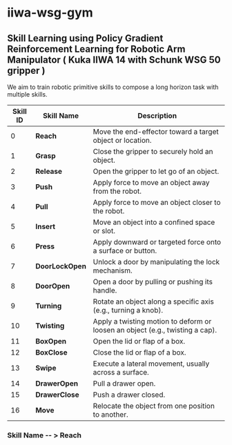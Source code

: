 # iiwa-wsg-gym
 
## Skill Learning using Policy Gradient Reinforcement Learning for Robotic Arm Manipulator ( Kuka IIWA 14 with Schunk WSG 50 gripper )

We aim to train robotic primitive skills to compose a long horizon task with multiple skills.

| Skill ID | Skill Name       | Description                                |
|----------|------------------|--------------------------------------------|
| 0        | **Reach**         | Move the end-effector toward a target object or location. |
| 1        | **Grasp**         | Close the gripper to securely hold an object. |
| 2        | **Release**       | Open the gripper to let go of an object.     |
| 3        | **Push**          | Apply force to move an object away from the robot. |
| 4        | **Pull**          | Apply force to move an object closer to the robot. |
| 5        | **Insert**        | Move an object into a confined space or slot. |
| 6        | **Press**         | Apply downward or targeted force onto a surface or button. |
| 7        | **DoorLockOpen**  | Unlock a door by manipulating the lock mechanism. |
| 8        | **DoorOpen**      | Open a door by pulling or pushing its handle. |
| 9        | **Turning**       | Rotate an object along a specific axis (e.g., turning a knob). |
| 10       | **Twisting**      | Apply a twisting motion to deform or loosen an object (e.g., twisting a cap). |
| 11       | **BoxOpen**       | Open the lid or flap of a box. |
| 12       | **BoxClose**      | Close the lid or flap of a box. |
| 13       | **Swipe**         | Execute a lateral movement, usually across a surface. |
| 14       | **DrawerOpen**    | Pull a drawer open. |
| 15       | **DrawerClose**   | Push a drawer closed. |
| 16       | **Move**          | Relocate the object from one position to another. |


### Skill Name -- > Reach





